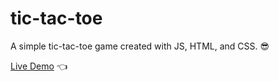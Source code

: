 # tic-tac-toe

A simple tic-tac-toe game created with JS, HTML, and CSS. :sunglasses:

[Live Demo](https://davmmcdonald.github.io/tic-tac-toe/) :point_left: